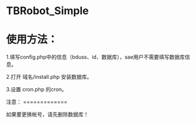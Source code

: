 TBRobot_Simple
==============

使用方法：
=============
  <p>1.填写config.php中的信息（bduss、id、数据库），sae用户不需要填写数据库信息。</p>
  <p>2.打开 域名/install.php 安装数据库。</p>
  <p>3.设置 cron.php 的cron。</p>
注意：
=============
  <p>如果要更换帐号，请先删除数据库！</p>


